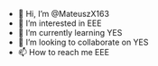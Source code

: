 - 👋 Hi, I’m @MateuszX163
- 👀 I’m interested in EEE
- 🌱 I’m currently learning YES
- 💞️ I’m looking to collaborate on YES
- 📫 How to reach me EEE

<!---
MateuszX163/MateuszX163 is a ✨ special ✨ repository because its `README.md` (this file) appears on your GitHub profile.
You can click the Preview link to take a look at your changes.
--->
